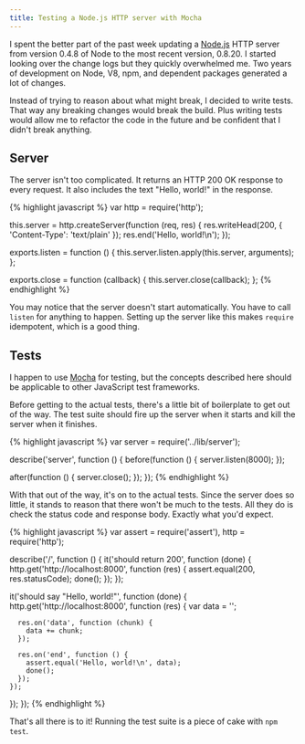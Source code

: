 ```yaml
---
title: Testing a Node.js HTTP server with Mocha
---
```


I spent the better part of the past week updating a [Node.js][1]
HTTP server from version 0.4.8 of Node to the most recent version,
0.8.20. I started looking over the change logs but they quickly
overwhelmed me. Two years of development on Node, V8, npm, and
dependent packages generated a lot of changes.

Instead of trying to reason about what might break, I decided to
write tests. That way any breaking changes would break the build.
Plus writing tests would allow me to refactor the code in the future
and be confident that I didn't break anything.

## Server

The server isn't too complicated. It returns an HTTP 200 OK response
to every request. It also includes the text "Hello, world!" in the
response.

{% highlight javascript %}
var http = require('http');

this.server = http.createServer(function (req, res) {
  res.writeHead(200, { 'Content-Type': 'text/plain' });
  res.end('Hello, world!\n');
});

exports.listen = function () {
  this.server.listen.apply(this.server, arguments);
};

exports.close = function (callback) {
  this.server.close(callback);
};
{% endhighlight %}

You may notice that the server doesn't start automatically. You
have to call `listen` for anything to happen. Setting up the server
like this makes `require` idempotent, which is a good thing.

## Tests

I happen to use [Mocha][2] for testing, but the concepts described
here should be applicable to other JavaScript test frameworks.

Before getting to the actual tests, there's a little bit of boilerplate
to get out of the way. The test suite should fire up the server
when it starts and kill the server when it finishes.

{% highlight javascript %}
var server = require('../lib/server');

describe('server', function () {
  before(function () {
    server.listen(8000);
  });

  after(function () {
    server.close();
  });
});
{% endhighlight %}

With that out of the way, it's on to the actual tests. Since the
server does so little, it stands to reason that there won't be much
to the tests. All they do is check the status code and response
body. Exactly what you'd expect.

{% highlight javascript %}
var assert = require('assert'),
    http = require('http');

describe('/', function () {
  it('should return 200', function (done) {
    http.get('http://localhost:8000', function (res) {
      assert.equal(200, res.statusCode);
      done();
    });
  });

  it('should say "Hello, world!"', function (done) {
    http.get('http://localhost:8000', function (res) {
      var data = '';

      res.on('data', function (chunk) {
        data += chunk;
      });

      res.on('end', function () {
        assert.equal('Hello, world!\n', data);
        done();
      });
    });
  });
});
{% endhighlight %}

That's all there is to it! Running the test suite is a piece of
cake with `npm test`.

[1]: http://nodejs.org
[2]: http://visionmedia.github.com/mocha/
